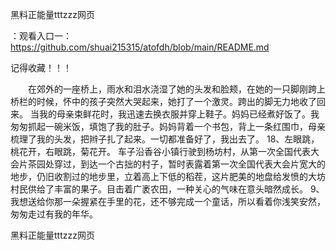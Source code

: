 黑料正能量tttzzz网页

：观看入口一：https://github.com/shuai215315/atofdh/blob/main/README.md


记得收藏！！！



　　在郊外的一座桥上，雨水和泪水浇湿了她的头发和脸颊，在她的一只脚刚跨上桥栏的时候，怀中的孩子突然大哭起来，她打了一个激灵。跨出的脚无力地收了回来。
当我的母亲束鲜花时，我迅速去换衣服并穿上鞋子。妈妈已经煮好饭了。我匆匆抓起一碗米饭，填饱了我的肚子。妈妈背着一个书包，背上一条红围巾，母亲梳理了我的头发，把辫子扎了起来。一切都准备好了，我出去了。
18、左眼跳，桃花开，右眼跳，菊花开。
车子沿香谷小镇行驶到杨坊村，从第一次全国代表大会片茶园处穿过，到达一个古拙的村子，暂时表露着第一次全国代表大会片宽大的地步，仍旧收割过的地步里，立着高上下低的稻茬，这片肥美的地盘给发愤的大坊村民供给了丰富的果子。目击着广袤农田，一种关心的气味在意头暗然成长。
	9、我想送给你那一朵握紧在手里的花，还不够完成一个童话，所以看着你浅笑安然，匆匆走过有我的年华。







黑料正能量tttzzz网页
